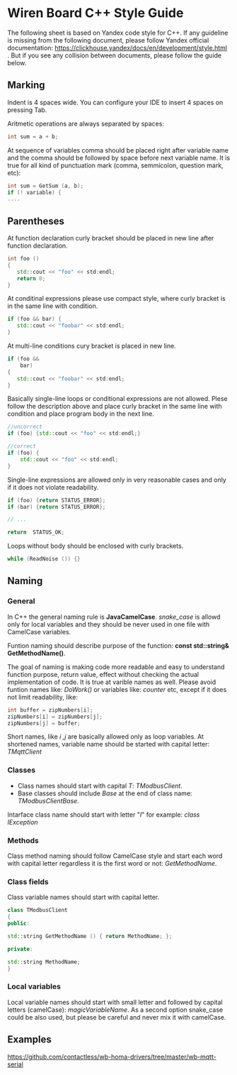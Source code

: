 Wiren Board C++ Style Guide
========================

The following sheet is based on Yandex code style for C++. If any guideline is missing from the following document, 
please follow Yandex official documentation: https://clickhouse.yandex/docs/en/development/style.html . But if you
see any collision between documents, please follow the guide below. 

## Marking

Indent is 4 spaces wide. You can configure your IDE to insert 4 spaces on pressing Tab.

Aritmetic operations are always separated by spaces:
```C++
int sum = a + b;
```
At sequence of variables comma should be placed right after variable name and the comma should be followed by space before
next variable name. It is true for all kind of punctuation mark (comma, semmicolon, question mark, etc):

```C++
int sum = GetSum (a, b);
if (! variable) {
....
```

## Parentheses

At function declaration curly bracket should be placed in new line after function declaration. 
```C++
int foo ()
{
   std::cout << "foo" << std:endl;
   return 0;
}
```

At conditinal expressions please use compact style, where curly bracket is in the same line with condition. 
```C++
if (foo && bar) {
   std::cout << "foobar" << std:endl;
}
```

At multi-line conditions cury bracket is placed in new line. 
```C++
if (foo &&
    bar)
{
   std::cout << "foobar" << std:endl;
}
```

Basically single-line loops or conditional expressions are not allowed. Plese follow the description above and place curly bracket
in the same line with condition and place program body in the next line. 
```C++
//uncorrect
if (foo) {std::cout << "foo" << std:endl;}
```

```C++
//correct
if (foo) {
    std::cout << "foo" << std:endl;
}
```
Single-line expressions are allowed only in very reasonable cases and only if it does not violate readability.

```C++
if (foo) {return STATUS_ERROR};
if (bar) {return STATUS_ERROR};

// ...

return  STATUS_OK;
```

Loops without body should be enclosed with curly brackets. 
```C++
while (ReadNoise ()) {}
```




## Naming
### General
In C++ the general naming rule is **JavaCamelCase**.
*snake_case* is allowd only for local variables and they should be never used in one file with CamelCase variables. 

Funtion naming should describe purpose of the function: **const std::string& GetMethodName()**.

The goal of naming is making code more readable and easy to understand function purpose, return value, effect without 
checking the actual implementation of code. It is true at varible names as well. 
Please avoid funtion names like: *DoWork()* or variables like: *counter* etc, except if it does not limit readability, like:
```C++
int buffer = zipNumbers[i];
zipNumbers[i] = zipNumbers[j];
zipNumbers[j] = buffer;
```

Short names, like *i ,j* are basically allowed only as loop variables. 
At shortened names, variable name should be started with capital letter: *TMqttClient*

### Classes

 * Class names should start with capital *T*:  *TModbusClient*.
 * Base classes should include *Base* at the end of class name: *TModbusClientBase*.

Intarface class name should start with letter "*I*" for example: *class IException*

### Methods

Class method naming should follow CamelCase style and start each word with capital letter
regardless it is the first word or not: *GetMethodName*.

### Class fields
Class variable names should start with capital letter.

```C++
class TModbusClient
{
public:

std::string GetMethodName () { return MethodName; };

private:

std::string MethodName;
}
```

### Local variables

Local variable names should start with small letter and followed by capital letters (camelCase): *magicVariableName*. As a second
option snake_case could be also used, but please be careful and never mix it with camelCase.

## Examples

https://github.com/contactless/wb-homa-drivers/tree/master/wb-mqtt-serial
